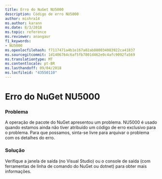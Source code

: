 ```yaml
---
title: Erro do NuGet NU5000
description: Código de erro NU5000
author: mishra14
ms.author: karann
ms.date: 8/3/2018
ms.topic: reference
ms.reviewer: anangaur
f1_keywords:
- NU5000
ms.openlocfilehash: f7117471a4b1e167a02ab880034083922ca41837
ms.sourcegitcommit: 1d1406764c6af5fb7801d462e0c4afc9092fa569
ms.translationtype: MT
ms.contentlocale: pt-BR
ms.lasthandoff: 09/04/2018
ms.locfileid: "43550110"
---
```

# <a name="nuget-error-nu5000"></a>Erro do NuGet NU5000

### <a name="issue"></a>Problema

A operação de pacote do NuGet apresentou um problema. NU5000 é usado quando estamos ainda não tiver atribuído um código de erro exclusivo para o problema. Para que possamos, sinta-se livre para arquivar o problema com os detalhes do erro.


### <a name="solution"></a>Solução

Verifique a janela de saída (no Visual Studio) ou o console de saída (com ferramentas de linha de comando do NuGet ou dotnet) para obter mais informações.


